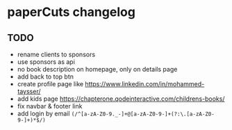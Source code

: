 
# paperCuts changelog

## TODO

- rename clients to sponsors
- use sponsors as api
- no book description on homepage, only on details page
- add back to top btn
- create profile page like <https://www.linkedin.com/in/mohammed-taysser/>
- add kids page <https://chapterone.qodeinteractive.com/childrens-books/>
- fix navbar & footer link
- add login by email `(/^[a-zA-Z0-9._-]+@[a-zA-Z0-9-]+(?:\.[a-zA-Z0-9-]+)*$/)`

